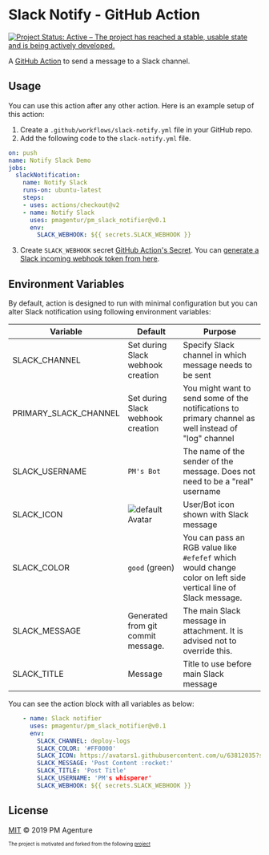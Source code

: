 # Slack Notify - GitHub Action
[![Project Status: Active – The project has reached a stable, usable state and is being actively developed.](https://www.repostatus.org/badges/latest/active.svg)](https://www.repostatus.org/#active)


A [GitHub Action](https://github.com/features/actions) to send a message to a Slack channel.

## Usage

You can use this action after any other action. Here is an example setup of this action:

1. Create a `.github/workflows/slack-notify.yml` file in your GitHub repo.
2. Add the following code to the `slack-notify.yml` file.

```yml
on: push
name: Notify Slack Demo
jobs:
  slackNotification:
    name: Notify Slack
    runs-on: ubuntu-latest
    steps:
    - uses: actions/checkout@v2
    - name: Notify Slack
      uses: pmagentur/pm_slack_notifier@v0.1
      env:
        SLACK_WEBHOOK: ${{ secrets.SLACK_WEBHOOK }}
```

3. Create `SLACK_WEBHOOK` secret [GitHub Action's Secret](https://help.github.com/en/actions/configuring-and-managing-workflows/creating-and-storing-encrypted-secrets). You can [generate a Slack incoming webhook token from here](https://slack.com/apps/A0F7XDUAZ-incoming-webhooks).


## Environment Variables

By default, action is designed to run with minimal configuration but you can alter Slack notification using following environment variables:

Variable       | Default                                               | Purpose
---------------|-------------------------------------------------------|---------------------------------------------------------------------------------------------------------------------------------------
SLACK_CHANNEL  | Set during Slack webhook creation                     | Specify Slack channel in which message needs to be sent
PRIMARY_SLACK_CHANNEL  | Set during Slack webhook creation                     | You might want to send some of the notifications to primary channel as well instead of "log" channel
SLACK_USERNAME | `PM's Bot`                                               | The name of the sender of the message. Does not need to be a "real" username
SLACK_ICON     | ![default Avatar](https://avatars1.githubusercontent.com/u/63812035?s=32&v=4) | User/Bot icon shown with Slack message
SLACK_COLOR    | `good` (green)                                        | You can pass an RGB value like `#efefef` which would change color on left side vertical line of Slack message.
SLACK_MESSAGE  | Generated from git commit message.                    | The main Slack message in attachment. It is advised not to override this.
SLACK_TITLE    | Message                                               | Title to use before main Slack message

You can see the action block with all variables as below:

```yml
    - name: Slack notifier
      uses: pmagentur/pm_slack_notifier@v0.1
      env:
        SLACK_CHANNEL: deploy-logs
        SLACK_COLOR: '#FF0000'
        SLACK_ICON: https://avatars1.githubusercontent.com/u/63812035?s=200&v=4
        SLACK_MESSAGE: 'Post Content :rocket:'
        SLACK_TITLE: 'Post Title'
        SLACK_USERNAME: 'PM's whisperer'
        SLACK_WEBHOOK: ${{ secrets.SLACK_WEBHOOK }}
```

## License

[MIT](LICENSE) © 2019 PM Agenture

<sub><sup> The project is motivated and forked from the following [project](https://github.com/rtCamp/action-slack-notify)</sup></sub>
